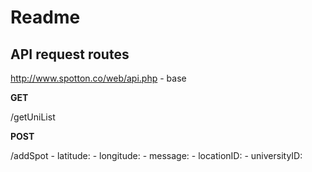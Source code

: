Readme
=======


**API request routes**
----------------------

http://www.spotton.co/web/api.php - base

**GET**

/getUniList

**POST**

/addSpot
	- latitude:
	- longitude:
	- message:
	- locationID:
	- universityID:



